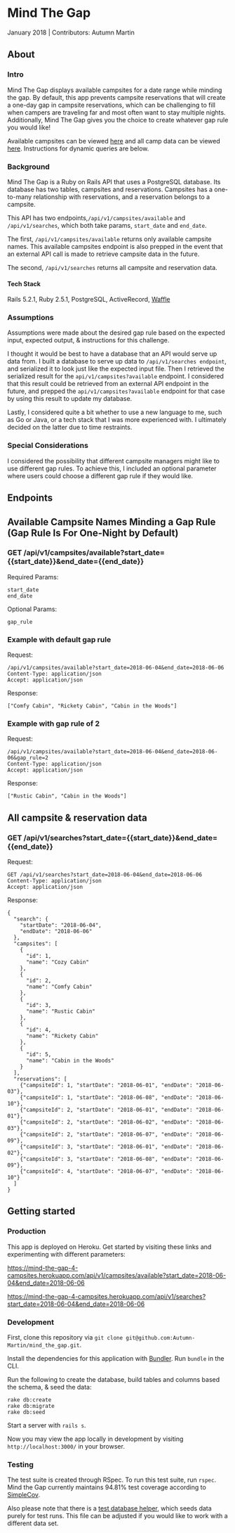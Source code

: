 # Mind The Gap
January 2018 | Contributors: Autumn Martin

## About
### Intro
Mind The Gap displays available campsites for a date range while minding the gap. By default, this app prevents campsite reservations that will create a one-day gap in campsite reservations, which can be challenging to fill when campers are traveling far and most often want to stay multiple nights. Additionally, Mind The Gap gives you the choice to create whatever gap rule you would like!

Available campsites can be viewed [here](https://mind-the-gap-4-campsites.herokuapp.com/api/v1/campsites/available?start_date=2018-06-04&end_date=2018-06-06) and all camp data can be viewed [here](https://mind-the-gap-4-campsites.herokuapp.com/api/v1/searches?start_date=2018-06-04&end_date=2018-06-06). Instructions for dynamic queries are below. 

### Background
Mind The Gap is a Ruby on Rails API that uses a PostgreSQL database. Its database has two tables, campsites and reservations. Campsites has a one-to-many relationship with reservations, and a reservation belongs to a campsite.

This API has two endpoints,`/api/v1/campsites/available` and `/api/v1/searches`, which both take params, `start_date` and `end_date`.

The first, `/api/v1/campsites/available` returns only available campsite names. This available campsites endpoint is also prepped in the event that an external API call is made to retrieve campsite data in the future.

The second, `/api/v1/searches` returns all campsite and reservation data.

#### Tech Stack
Rails 5.2.1, Ruby 2.5.1, PostgreSQL, ActiveRecord, [Waffle](https://waffle.io/Autumn-Martin/mind_the_gap)

### Assumptions
Assumptions were made about the desired gap rule based on the expected input, expected output, & instructions for this challenge.

I thought it would be best to have a database that an API would serve up data from. I built a database to serve up data to `/api/v1/searches endpoint`, and serialized it to look just like the expected input file. Then I retrieved the serialized result for the `api/v1/campsites?available` endpoint. I considered that this result could be retrieved from an external API endpoint in the future, and prepped the `api/v1/campsites?available` endpoint for that case by using this result to update my database.

Lastly, I considered quite a bit whether to use a new language to me, such as Go or Java, or a tech stack that I was more experienced with. I ultimately decided on the latter due to time restraints.

### Special Considerations
I considered the possibility that different campsite managers might like to use different gap rules. To achieve this, I included an optional parameter where users could choose a different gap rule if they would like.

## Endpoints

## Available Campsite Names Minding a Gap Rule (Gap Rule Is For One-Night by Default)
### GET **/api/v1/campsites/available?start_date={{start_date}}&end_date={{end_date}}**

Required Params:
```
start_date
end_date
```
Optional Params:
```
gap_rule
```

### Example with default gap rule
Request:
```
/api/v1/campsites/available?start_date=2018-06-04&end_date=2018-06-06
Content-Type: application/json
Accept: application/json
```

Response:
```
["Comfy Cabin", "Rickety Cabin", "Cabin in the Woods"]
```

### Example with gap rule of 2
Request:
```
/api/v1/campsites/available?start_date=2018-06-04&end_date=2018-06-06&gap_rule=2
Content-Type: application/json
Accept: application/json
```

Response:
```
["Rustic Cabin", "Cabin in the Woods"]
```

## All campsite & reservation data
### GET **/api/v1/searches?start_date={{start_date}}&end_date={{end_date}}**
Request:
```
GET /api/v1/searches?start_date=2018-06-04&end_date=2018-06-06
Content-Type: application/json
Accept: application/json
```

Response:
```
{
  "search": {
    "startDate": "2018-06-04",
    "endDate": "2018-06-06"
  },
  "campsites": [
    {
      "id": 1,
      "name": "Cozy Cabin"
    },
    {
      "id": 2,
      "name": "Comfy Cabin"
    },
    {
      "id": 3,
      "name": "Rustic Cabin"
    },
    {
      "id": 4,
      "name": "Rickety Cabin"
    },
    {
      "id": 5,
      "name": "Cabin in the Woods"
    }
  ],
  "reservations": [
    {"campsiteId": 1, "startDate": "2018-06-01", "endDate": "2018-06-03"},
    {"campsiteId": 1, "startDate": "2018-06-08", "endDate": "2018-06-10"},
    {"campsiteId": 2, "startDate": "2018-06-01", "endDate": "2018-06-01"},
    {"campsiteId": 2, "startDate": "2018-06-02", "endDate": "2018-06-03"},
    {"campsiteId": 2, "startDate": "2018-06-07", "endDate": "2018-06-09"},
    {"campsiteId": 3, "startDate": "2018-06-01", "endDate": "2018-06-02"},
    {"campsiteId": 3, "startDate": "2018-06-08", "endDate": "2018-06-09"},
    {"campsiteId": 4, "startDate": "2018-06-07", "endDate": "2018-06-10"}
  ]
}
```

## Getting started
### Production
This app is deployed on Heroku. Get started by visiting these links and experimenting with different parameters: 

https://mind-the-gap-4-campsites.herokuapp.com/api/v1/campsites/available?start_date=2018-06-04&end_date=2018-06-06 

https://mind-the-gap-4-campsites.herokuapp.com/api/v1/searches?start_date=2018-06-04&end_date=2018-06-06

### Development
First, clone this repository via `git clone git@github.com:Autumn-Martin/mind_the_gap.git`.

Install the dependencies for this application with [Bundler](http://bundler.io/). Run `bundle` in the CLI.

Run the following to create the database, build tables and columns based the schema, & seed the data:
```
rake db:create
rake db:migrate
rake db:seed
```

Start a server with `rails s`.

Now you may view the app locally in development by visiting `http://localhost:3000/` in your browser.

### Testing

The test suite is created through RSpec. To run this test suite, run `rspec`. Mind the Gap currently maintains 94.81% test coverage according to [SimpleCov](https://github.com/colszowka/simplecov).

Also please note that there is a [test database helper](https://github.com/Autumn-Martin/mind_the_gap/blob/master/spec/test_database_helper.rb), which seeds data purely for test runs. This file can be adjusted if you would like to work with a different data set.
